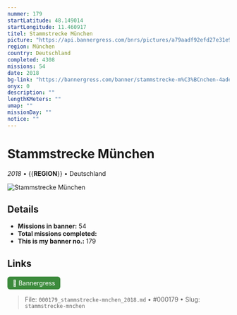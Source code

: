 ```yaml
---
nummer: 179
startLatitude: 48.149014
startLongitude: 11.460917
titel: Stammstrecke München
picture: "https://api.bannergress.com/bnrs/pictures/a79aadf92efd27e31e9091eebee114de"
region: München
country: Deutschland
completed: 4308
missions: 54
date: 2018
bg-link: "https://bannergress.com/banner/stammstrecke-m%C3%BCnchen-4ade"
onyx: 0
description: ""
lengthKMeters: ""
umap: ""
missionDay: ""
notice: ""
---
```

# Stammstrecke München

*2018* • {{__REGION__}} • Deutschland

![Stammstrecke München](https://api.bannergress.com/bnrs/pictures/a79aadf92efd27e31e9091eebee114de)



## Details

- **Missions in banner:** 54
- **Total missions completed:** 
- **This is my banner no.:** 179





## Links
<a href="https://bannergress.com/banner/stammstrecke-m%C3%BCnchen-4ade" target="_blank" style="display:inline-block;margin-right:8px;padding:6px 12px;background:#3c8b3c;color:#fff;text-decoration:none;border-radius:6px;">🔗 Bannergress</a>



> File: `000179_stammstrecke-mnchen_2018.md` • #000179 • Slug: `stammstrecke-mnchen`
